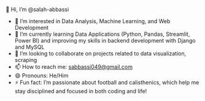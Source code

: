 👋 Hi, I’m @salah-abbassi  
- 👀 I’m interested in Data Analysis, Machine Learning, and Web Development  
- 🌱 I’m currently learning Data Applications (Python, Pandas, Streamlit, Power BI) and improving my skills in backend development with Django and MySQL  
- 💞️ I’m looking to collaborate on projects related to data visualization, scraping 
- 📫 How to reach me: sabbassi049@gmail.com  
- 😄 Pronouns: He/Him  
- ⚡ Fun fact: I’m passionate about football and calisthenics, which help me stay disciplined and focused in both coding and life!

